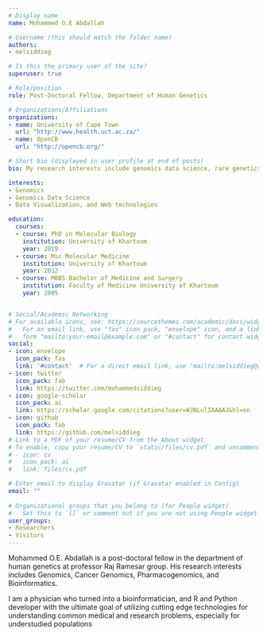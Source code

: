 ```yaml
---
# Display name
name: Mohammed O.E Abdallah

# Username (this should match the folder name)
authors:
- melsiddieg

# Is this the primary user of the site?
superuser: true

# Role/position
role: Post-Doctoral Fellow, Department of Human Genetics

# Organizations/Affiliations
organizations:
- name: University of Cape Town
  url: "http://www.health.uct.ac.za/"
- name: OpenCB
  url: "http://opencb.org/"

# Short bio (displayed in user profile at end of posts)
bio: My research interests include genomics data science, rare genetics disoders and scientific computing.

interests:
- Genomics
- Genomics Data Science
- Data Visualization, and Web technologies

education:
  courses:
  - course: PhD in Molecular Biology
    institution: University of Khartoum
    year: 2019
  - course: Msc Molecular Medicine
    institution: University of Khartoum
    year: 2012
  - course: MBBS Bachelor of Medicine and Surgery
    institution: Faculty of Medicine University of Khartoum
    year: 2005


# Social/Academic Networking
# For available icons, see: https://sourcethemes.com/academic/docs/widgets/#icons
#   For an email link, use "fas" icon pack, "envelope" icon, and a link in the
#   form "mailto:your-email@example.com" or "#contact" for contact widget.
social:
- icon: envelope
  icon_pack: fas
  link: '#contact'  # For a direct email link, use "mailto:melsiddieg@gmail.com".
- icon: twitter
  icon_pack: fab
  link: https://twitter.com/mohammedsiddieg
- icon: google-scholar
  icon_pack: ai
  link: https://scholar.google.com/citations?user=WJNLulIAAAAJ&hl=en
- icon: github
  icon_pack: fab
  link: https://github.com/melsiddieg
# Link to a PDF of your resume/CV from the About widget.
# To enable, copy your resume/CV to `static/files/cv.pdf` and uncomment the lines below.  
# - icon: cv
#   icon_pack: ai
#   link: files/cv.pdf

# Enter email to display Gravatar (if Gravatar enabled in Config)
email: ""
  
# Organizational groups that you belong to (for People widget)
#   Set this to `[]` or comment out if you are not using People widget.  
user_groups:
- Researchers
- Visitors
---
```


Mohammed O.E. Abdallah is a post-doctoral fellow in the department of human genetics at professor Raj Ramesar group. His research interests includes Genomics, Cancer Genomics,  Pharmacogenomics, and Bioinformatics.

 
I am a physician who turned into a bioinformatician, and R and Python developer with the ultimate goal of utilizing cutting edge technologies for understanding common medical and research problems, especially for understudied populations


